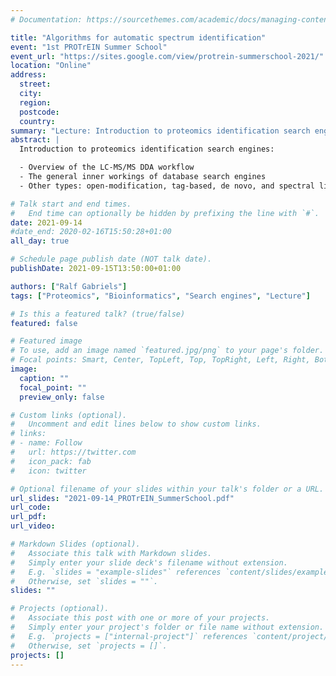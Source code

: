 ```yaml
---
# Documentation: https://sourcethemes.com/academic/docs/managing-content/

title: "Algorithms for automatic spectrum identification"
event: "1st PROTrEIN Summer School"
event_url: "https://sites.google.com/view/protrein-summerschool-2021/"
location: "Online"
address:
  street:
  city:
  region:
  postcode:
  country:
summary: "Lecture: Introduction to proteomics identification search engines"
abstract: |
  Introduction to proteomics identification search engines:

  - Overview of the LC-MS/MS DDA workflow
  - The general inner workings of database search engines
  - Other types: open-modification, tag-based, de novo, and spectral library searching

# Talk start and end times.
#   End time can optionally be hidden by prefixing the line with `#`.
date: 2021-09-14
#date_end: 2020-02-16T15:50:28+01:00
all_day: true

# Schedule page publish date (NOT talk date).
publishDate: 2021-09-15T13:50:00+01:00

authors: ["Ralf Gabriels"]
tags: ["Proteomics", "Bioinformatics", "Search engines", "Lecture"]

# Is this a featured talk? (true/false)
featured: false

# Featured image
# To use, add an image named `featured.jpg/png` to your page's folder.
# Focal points: Smart, Center, TopLeft, Top, TopRight, Left, Right, BottomLeft, Bottom, BottomRight.
image:
  caption: ""
  focal_point: ""
  preview_only: false

# Custom links (optional).
#   Uncomment and edit lines below to show custom links.
# links:
# - name: Follow
#   url: https://twitter.com
#   icon_pack: fab
#   icon: twitter

# Optional filename of your slides within your talk's folder or a URL.
url_slides: "2021-09-14_PROTrEIN_SummerSchool.pdf"
url_code:
url_pdf:
url_video:

# Markdown Slides (optional).
#   Associate this talk with Markdown slides.
#   Simply enter your slide deck's filename without extension.
#   E.g. `slides = "example-slides"` references `content/slides/example-slides.md`.
#   Otherwise, set `slides = ""`.
slides: ""

# Projects (optional).
#   Associate this post with one or more of your projects.
#   Simply enter your project's folder or file name without extension.
#   E.g. `projects = ["internal-project"]` references `content/project/deep-learning/index.md`.
#   Otherwise, set `projects = []`.
projects: []
---
```

